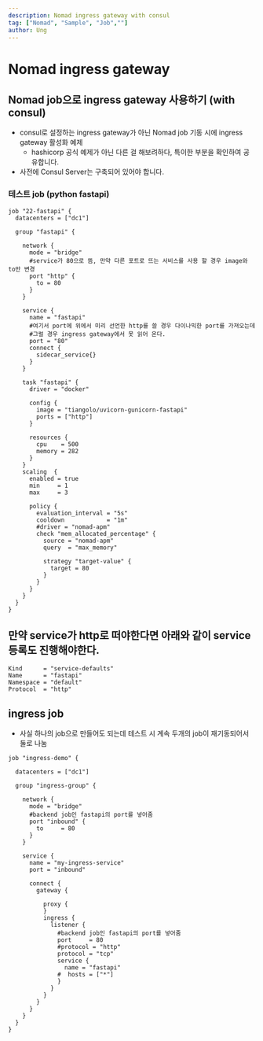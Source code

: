 ```yaml
---
description: Nomad ingress gateway with consul
tag: ["Nomad", "Sample", "Job",""]
author: Ung
---
```


# Nomad ingress gateway
## Nomad job으로 ingress gateway 사용하기 (with consul)
- consul로 설정하는 ingress gateway가 아닌 Nomad job 기동 시에 ingress gateway 활성화 예제
   - hashicorp 공식 예제가 아닌 다른 걸 해보려하다, 특이한 부분을 확인하여 공유합니다.
- 사전에 Consul Server는 구축되어 있어야 합니다.

### 테스트 job (python fastapi)

```hcl
job "22-fastapi" {
  datacenters = ["dc1"]

  group "fastapi" {

    network {
      mode = "bridge"
      #service가 80으로 뜸, 만약 다른 포트로 뜨는 서비스를 사용 할 경우 image와 to만 변경
      port "http" {
        to = 80
      }
    }
    
    service {
      name = "fastapi"
      #여기서 port에 위에서 미리 선언한 http를 쓸 경우 다이나믹한 port를 가져오는데 
      #그럴 경우 ingress gateway에서 못 읽어 온다.
      port = "80"
      connect {
        sidecar_service{}
      }
    }

    task "fastapi" {
      driver = "docker"

      config {
        image = "tiangolo/uvicorn-gunicorn-fastapi"
        ports = ["http"]
      }

      resources {
        cpu    = 500
        memory = 282
      }
    }
    scaling  {
      enabled = true
      min     = 1
      max     = 3

      policy {
        evaluation_interval = "5s"
        cooldown            = "1m"
        #driver = "nomad-apm"
        check "mem_allocated_percentage" {
          source = "nomad-apm"
          query  = "max_memory"

          strategy "target-value" {
            target = 80
          }
        }
      }
    }
  }
}

```

## 만약 service가 http로 떠야한다면 아래와 같이 service등록도 진행해야한다.

```hcl
Kind      = "service-defaults"
Name      = "fastapi"
Namespace = "default"
Protocol  = "http"
```

## ingress job
- 사실 하나의 job으로 만들어도 되는데 테스트 시 계속 두개의 job이 재기동되어서 둘로 나눔

```hcl
job "ingress-demo" {

  datacenters = ["dc1"]

  group "ingress-group" {

    network {
      mode = "bridge"
      #backend job인 fastapi의 port를 넣어줌
      port "inbound" {
        to     = 80
      }
    }

    service {
      name = "my-ingress-service"
      port = "inbound"

      connect {
        gateway {

          proxy {
          }
          ingress {
            listener {
              #backend job인 fastapi의 port를 넣어줌
              port     = 80
              #protocol = "http"
              protocol = "tcp"
              service {
                name = "fastapi"
              #  hosts = ["*"]
              }
            }
          }
        }
      }
    }
  }
}
```
